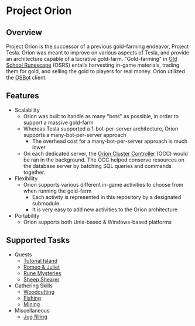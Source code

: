 # Project Orion

## Overview
Project Orion is the successor of a previous gold-farming endeavor, Project Tesla. Orion was meant to improve on various aspects of Tesla, 
and provide an architecture capable of a lucrative gold-farm. "Gold-farming" in [Old School Runescape](https://oldschool.runescape.com/) (OSRS) entails harvesting in-game materials,
trading them for gold, and selling the gold to players for real money. Orion utilized the [OSBot](https://osbot.org/forum/) client.

## Features
- Scalability
  - Orion was built to handle as many "bots" as possible, in order to support a massive gold-farm
  - Whereas Tesla supported a 1-bot-per-server architecture, Orion supports a many-bot-per-server approach
    - The overhead cost for a many-bot-per-server approach is much lower
  - On each dedicated server, the [Orion Cluster Controller](https://github.com/fmorris2/orion-cluster-controller) (OCC) would be ran in the background. The OCC helped conserve resources on the database server by batching SQL queries and commands together.
- Flexibility
  - Orion supports various different in-game activities to choose from when running the gold-farm
    - Each activity is represented in this repository by a designated submodule
    - It is very easy to add new activities to the Orion architecture
- Portability
  - Orion supports both Unix-based & Windows-based platforms
  
## Supported Tasks
- Quests
  - [Tutorial Island](http://oldschoolrunescape.wikia.com/wiki/Tutorial_Island)
  - [Romeo & Juliet](http://oldschoolrunescape.wikia.com/wiki/Romeo_%26_Juliet)
  - [Rune Mysteries](http://oldschoolrunescape.wikia.com/wiki/Rune_Mysteries)
  - [Sheep Shearer](http://oldschoolrunescape.wikia.com/wiki/Sheep_Shearer)
- Gathering Skills
  - [Woodcutting](http://oldschoolrunescape.wikia.com/wiki/Woodcutting)
  - [Fishing](http://oldschoolrunescape.wikia.com/wiki/Fishing)
  - [Mining](http://oldschoolrunescape.wikia.com/wiki/Mining)
- Miscellaneous
  - [Jug filling](http://oldschoolrunescape.wikia.com/wiki/Jug_of_water)
